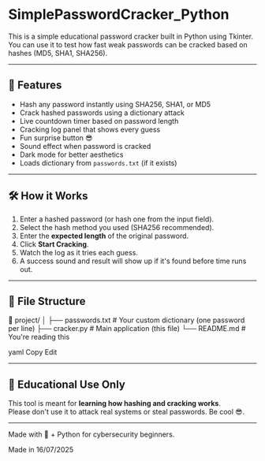 # SimplePasswordCracker_Python

This is a simple educational password cracker built in Python using Tkinter.  
You can use it to test how fast weak passwords can be cracked based on hashes (MD5, SHA1, SHA256).
 
---

## 🚀 Features

- Hash any password instantly using SHA256, SHA1, or MD5
- Crack hashed passwords using a dictionary attack
- Live countdown timer based on password length
- Cracking log panel that shows every guess
- Fun surprise button 😎
- Sound effect when password is cracked
- Dark mode for better aesthetics
- Loads dictionary from `passwords.txt` (if it exists)

---

## 🛠 How it Works

1. Enter a hashed password (or hash one from the input field).
2. Select the hash method you used (SHA256 recommended).
3. Enter the **expected length** of the original password.
4. Click **Start Cracking**.
5. Watch the log as it tries each guess.
6. A success sound and result will show up if it's found before time runs out.

---

## 📂 File Structure

📁 project/
│
├── passwords.txt # Your custom dictionary (one password per line)
├── cracker.py # Main application (this file)
└── README.md # You're reading this

yaml
Copy
Edit

---

## 🧪 Educational Use Only

This tool is meant for **learning how hashing and cracking works**.  
Please don't use it to attack real systems or steal passwords. Be cool 😎.

---

Made with 🍵 + Python for cybersecurity beginners.

Made in 16/07/2025
 
